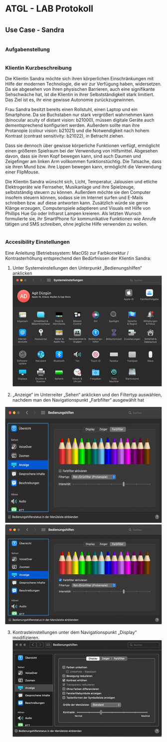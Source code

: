 # ATGL - LAB Protokoll
#
## Use Case - Sandra
#
#
### Aufgabenstellung
#
### Klientin Kurzbeschreibung
Die Klientin Sandra möchte sich ihren körperlichen Einschränkungen mit Hilfe der modernen Technologie, die wir zur Verfügung haben, widersetzen. Da sie abgesehen von ihren physischen Barrieren, auch eine signifikante Sehschwäche hat, ist die Klientin in ihrer Selbstständigkeit stark limitiert. Das Ziel ist es, ihr eine gewisse Autonomie zurückzugewinnen.  

 

Frau Sandra besitzt bereits einen Rollstuhl, einen Laptop und ein Smartphone. Da sie Buchstaben nur stark vergrößert wahrnehmen kann (binocular acuity of distant vision: b21000), müssen digitale Geräte auch dementsprechend konfiguriert werden. Außerdem sollte man ihre Protanopie (colour vision: b21021) und die Notwendigkeit nach hohem Kontrast (contrast sensitivity: b21022), in Betracht ziehen.  

 

Dass sie dennoch über gewisse körperliche Funktionen verfügt, ermöglicht einen größeren Spielraum bei der Verwendung von Hilfsmittel. Abgesehen davon, dass sie ihren Kopf bewegen kann, sind auch Daumen und Zeigefinger am linken Arm vollkommen funktionstüchtig. Die Tatsache, dass sie ihren Mund bzw. ihre Lippen bewegen kann, ermöglicht die Verwendung einer FlipMouse.  

 

Die Klientin Sandra wünscht sich, Licht, Temperatur, Jalousien und etliche Elektrogeräte wie Fernseher, Musikanlage und ihre Spielzeuge, selbstständig steuern zu können. Außerdem möchte sie den Computer insofern steuern können, sodass sie im Internet surfen und E-Mails schreiben bzw. auf diese antworten kann. Zusätzlich würde sie gerne Klänge erzeugen, Computerspiele adaptieren und Visuals mit Hilfe von Phillips Hue Go oder Infrarot Lampen kreieren. Als letzten Wunsch formulierte sie, ihr SmartPhone für kommunikative Funktionen wie Anrufe tätigen und SMS schreiben, ohne jegliche Hilfe verwenden zu wollen.  
#
### Accesibility Einstellungen
Eine Anleitung (Betriebssystem: MacOS) zur Farbkorrektur / Kontrasterhöhung entsprechend den Bedürfnissen der Klientin Sandra:

1. Unter Systemeinstellungen den Unterpunkt „Bedienungshilfen“ anklicken
![](Images_Kitchen/MAC_Settings1.jpeg)

2. „Anzeige“ im Unterreiter „Sehen“ anklicken und den Filtertyp auswählen, nachdem man den Navigationspunkt „Farbfilter“ ausgewählt hat

![](Images_Kitchen/MAC_Settings2.jpeg)
![](Images_Kitchen/MAC_Settings3.jpeg)

3. Kontrasteinstellungen unter dem Navigationspunkt „Display“ modifizieren.
![](Images_Kitchen/MAC_Settings4.jpeg)
